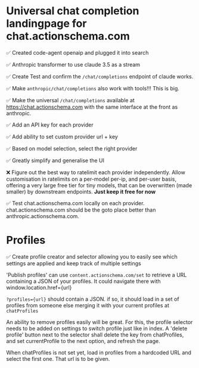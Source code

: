 # Universal chat completion landingpage for chat.actionschema.com

✅ Created code-agent openaip and plugged it into search

✅ Anthropic transformer to use claude 3.5 as a stream

✅ Create Test and confirm the `/chat/completions` endpoint of claude works.

✅ Make `anthropic/chat/completions` also work with tools!!! This is big.

✅ Make the universal `/chat/completions` available at https://chat.actionschema.com with the same interface at the front as anthropic.

✅ Add an API key for each provider

✅ Add ability to set custom provider url + key

✅ Based on model selection, select the right provider

✅ Greatly simplify and generalise the UI

❌ Figure out the best way to ratelimit each provider independently. Allow customisation in ratelimits on a per-model per-ip, and per-user basis, offering a very large free tier for tiny models, that can be overwritten (made smaller) by downstream endpoints. **Just keep it free for now**

✅ Test chat.actionschema.com locally on each provider. chat.actionschema.com should be the goto place better than anthropic.actionschema.com.

# Profiles

✅ Create profile creator and selector allowing you to easily see which settings are applied and keep track of multiple settings

'Publish profiles' can use `content.actionschema.com/set` to retrieve a URL containing a JSON of your profiles. It could navigate there with window.location.href={url}

`?profiles={url}` should contain a JSON. if so, it should load in a set of profiles from someone else merging it with your current profiles at `chatProfiles`

An ability to remove profiles easily will be great. For this, the profile selector needs to be added on settings to switch profile just like in index. A 'delete profile' button next to the selector shall delete the key from chatProfiles, and set currentProfile to the next option, and refresh the page.

When chatProfiles is not set yet, load in profiles from a hardcoded URL and select the first one. That url is to be given.
